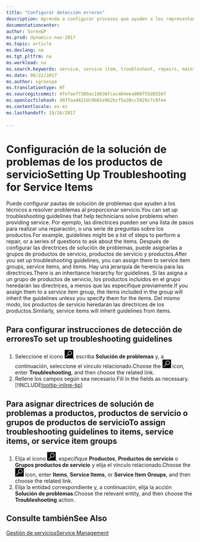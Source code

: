 ```yaml
---
title: "Configurar detección errores"
description: Aprenda a configurar procesos que ayuden a los representantes de servicio a identificar y resolver problemas con productos de servicio.
documentationcenter: 
author: SorenGP
ms.prod: dynamics-nav-2017
ms.topic: article
ms.devlang: na
ms.tgt_pltfrm: na
ms.workload: na
ms.search.keywords: service, service item, troubleshoot, repairs, maintenance
ms.date: 08/22/2017
ms.author: sgroespe
ms.translationtype: HT
ms.sourcegitcommit: 4fefaef7380ac10836fcac404eea006f55d8556f
ms.openlocfilehash: d97faa4821dc9b01e962bcf5a38cc5929c7c8fee
ms.contentlocale: es-es
ms.lasthandoff: 10/16/2017

---
```


# <a name="setting-up-troubleshooting-for-service-items"></a><span data-ttu-id="b2cbf-103">Configuración de la solución de problemas de los productos de servicio</span><span class="sxs-lookup"><span data-stu-id="b2cbf-103">Setting Up Troubleshooting for Service Items</span></span>
<span data-ttu-id="b2cbf-104">Puede configurar pautas de solución de problemas que ayuden a los técnicos a resolver problemas al proporcionar servicio.</span><span class="sxs-lookup"><span data-stu-id="b2cbf-104">You can set up troubleshooting guidelines that help technicians solve problems when providing service.</span></span> <span data-ttu-id="b2cbf-105">Por ejemplo, las directrices pueden ser una lista de pasos para realizar una reparación, o una serie de preguntas sobre los productos.</span><span class="sxs-lookup"><span data-stu-id="b2cbf-105">For example, guidelines might be a list of steps to perform a repair, or a series of questions to ask about the items.</span></span> <span data-ttu-id="b2cbf-106">Después de configurar las directrices de solución de problemas, puede asignarlas a grupos de productos de servicio, productos de servicio y productos.</span><span class="sxs-lookup"><span data-stu-id="b2cbf-106">After you set up troubleshooting guidelines, you can assign them to service item groups, service items, and items.</span></span> <span data-ttu-id="b2cbf-107">Hay una jerarquía de herencia para las directrices.</span><span class="sxs-lookup"><span data-stu-id="b2cbf-107">There is an inheritance hierarchy for guidelines.</span></span> <span data-ttu-id="b2cbf-108">Si las asigna a un grupo de productos de servicio, los productos incluidos en el grupo heredarán las directrices, a menos que las especifique previamente.</span><span class="sxs-lookup"><span data-stu-id="b2cbf-108">If you assign them to a service item group, the items included in the group will inherit the guidelines unless you specify them for the items.</span></span> <span data-ttu-id="b2cbf-109">Del mismo modo, los productos de servicio heredarán las directrices de los productos.</span><span class="sxs-lookup"><span data-stu-id="b2cbf-109">Similarly, service items will inherit guidelines from items.</span></span>  

## <a name="to-set-up-troubleshooting-guidelines"></a><span data-ttu-id="b2cbf-110">Para configurar instrucciones de detección de errores</span><span class="sxs-lookup"><span data-stu-id="b2cbf-110">To set up troubleshooting guidelines</span></span>
1. <span data-ttu-id="b2cbf-111">Seleccione el icono ![Buscar página o informe](media/ui-search/search_small.png "icono Buscar página o informe"), escriba **Solución de problemas** y, a continuación, seleccione el vínculo relacionado.</span><span class="sxs-lookup"><span data-stu-id="b2cbf-111">Choose the ![Search for Page or Report](media/ui-search/search_small.png "Search for Page or Report icon") icon, enter **Troubleshooting**, and then choose the related link.</span></span>  
2. <span data-ttu-id="b2cbf-112">Rellene los campos según sea necesario.</span><span class="sxs-lookup"><span data-stu-id="b2cbf-112">Fill in the fields as necessary.</span></span> [!INCLUDE[tooltip-inline-tip](includes/tooltip-inline-tip_md.md)]  

## <a name="to-assign-troubleshooting-guidelines-to-items-service-items-or-service-item-groups"></a><span data-ttu-id="b2cbf-113">Para asignar directrices de solución de problemas a productos, productos de servicio o grupos de productos de servicio</span><span class="sxs-lookup"><span data-stu-id="b2cbf-113">To assign troubleshooting guidelines to items, service items, or service item groups</span></span>
1. <span data-ttu-id="b2cbf-114">Elija el icono ![Buscar página o informe](media/ui-search/search_small.png "icono Buscar página o informe"), especifique **Productos**, **Productos de servicio** o **Grupos productos de servicio** y elija el vínculo relacionado.</span><span class="sxs-lookup"><span data-stu-id="b2cbf-114">Choose the ![Search for Page or Report](media/ui-search/search_small.png "Search for Page or Report icon") icon, enter **Items**, **Service Items**, or **Service Item Groups**, and then choose the related link.</span></span>  
2. <span data-ttu-id="b2cbf-115">Elija la entidad correspondiente y, a continuación, elija la acción **Solución de problemas**.</span><span class="sxs-lookup"><span data-stu-id="b2cbf-115">Choose the relevant entity, and then choose the **Troubleshooting** action.</span></span>  

## <a name="see-also"></a><span data-ttu-id="b2cbf-116">Consulte también</span><span class="sxs-lookup"><span data-stu-id="b2cbf-116">See Also</span></span>
[<span data-ttu-id="b2cbf-117">Gestión de servicios</span><span class="sxs-lookup"><span data-stu-id="b2cbf-117">Service Management</span></span>](service-service.md)

